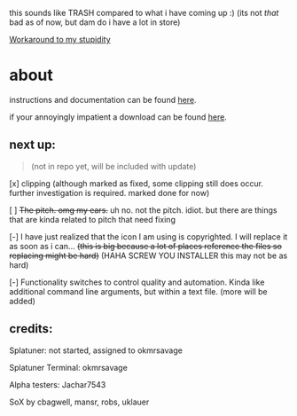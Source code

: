 this sounds like TRASH compared to what i have coming up :)
(its not *that* bad as of now, but dam do i have a lot in store)

[Workaround to my stupidity](https://github.com/nomrsavage/Splatuner/issues/4#issue-920663046)

# about

instructions and documentation can be found [here](https://nomrsavage.github.io/Splatuner/).

if your annoyingly impatient a download can be found [here](https://nomrsavage.github.io/Splatuner/download).

## next up:
> (not in repo yet, will be included with update)

[x] clipping (although marked as fixed, some clipping still does occur. further investigation is required. marked done for now)

[ ] ~~The pitch. omg my ears.~~ uh no. not the pitch. idiot. but there are things that are kinda related to pitch that need fixing

[-] I have just realized that the icon I am using is copyrighted. I will replace it as soon as i can... ~~(this is big because a lot of places reference the files so replacing might be hard)~~ (HAHA SCREW YOU INSTALLER this may not be as hard)

[-] Functionality switches to control quality and automation. Kinda like additional command line arguments, but within a text file. (more will be added)


## credits:

Splatuner: not started, assigned to okmrsavage

Splatuner Terminal: okmrsavage

Alpha testers: Jachar7543

SoX by cbagwell, mansr, robs, uklauer

